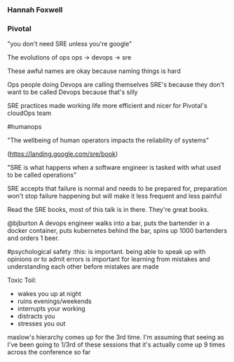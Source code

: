 ### Hannah Foxwell
### Pivotal

"you don't need SRE unless you're google"

The evolutions of ops
ops -> devops -> sre

These awful names are okay because naming things is hard

Ops people doing Devops are calling themselves SRE's because they don't want to be called Devops because that's silly

SRE practices made working life more efficient and nicer for Pivotal's cloudOps team

\#humanops

"The wellbeing of human operators impacts the reliability of systems"

(https://landing.google.com/sre/book)

"SRE is what happens when a software engineer is tasked with what used to be called operations"

SRE accepts that failure is normal and needs to be prepared for, preparation won't stop failure happening but will make it less frequent and less painful

Read the SRE books, most of this talk is in there. They're great books.

@bjburton
A devops engineer walks into a bar, puts the bartender in a docker container, puts kubernetes behind the bar, spins up 1000 bartenders and orders 1 beer.

\#psychological safety
:this: is important. being able to speak up with opinions or to admit errors is important for learning from mistakes and understanding each other before mistakes are made

Toxic Toil:
*   wakes you up at night
*   ruins evenings/weekends
*   interrupts your working
*   distracts you
*   stresses you out

maslow's hierarchy comes up for the 3rd time. I'm assuming that seeing as I've been going to 1/3rd of these sessions that it's actually come up 9 times across the conference so far
